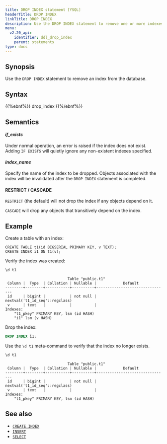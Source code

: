 ```yaml
---
title: DROP INDEX statement [YSQL]
headerTitle: DROP INDEX
linkTitle: DROP INDEX
description: Use the DROP INDEX statement to remove one or more indexes from the database.
menu:
  v2.20_api:
    identifier: ddl_drop_index
    parent: statements
type: docs
---
```


## Synopsis

Use the `DROP INDEX` statement to remove an index from the database.

## Syntax

{{%ebnf%}}
  drop_index
{{%/ebnf%}}

## Semantics

#### *if_exists*

Under normal operation, an error is raised if the index does not exist.  Adding `IF EXISTS` will quietly ignore any non-existent indexes specified.

#### *index_name*

Specify the name of the index to be dropped. Objects associated with the index will be invalidated after the `DROP INDEX` statement is completed.

#### RESTRICT / CASCADE

`RESTRICT` (the default) will not drop the index if any objects depend on it.

`CASCADE` will drop any objects that transitively depend on the index.

## Example

Create a table with an index:

```plpgsql
CREATE TABLE t1(id BIGSERIAL PRIMARY KEY, v TEXT);
CREATE INDEX i1 ON t1(v);
```

Verify the index was created:

```sql
\d t1
```

```output
                            Table "public.t1"
 Column |  Type  | Collation | Nullable |            Default             
--------+--------+-----------+----------+--------------------------------
 id     | bigint |           | not null | nextval('t1_id_seq'::regclass)
 v      | text   |           |          | 
Indexes:
    "t1_pkey" PRIMARY KEY, lsm (id HASH)
    "i1" lsm (v HASH)
```

Drop the index:

```sql
DROP INDEX i1;
```

Use the `\d t1` meta-command to verify that the index no longer exists.

```sql
\d t1
```

```output
                            Table "public.t1"
 Column |  Type  | Collation | Nullable |            Default             
--------+--------+-----------+----------+--------------------------------
 id     | bigint |           | not null | nextval('t1_id_seq'::regclass)
 v      | text   |           |          | 
Indexes:
    "t1_pkey" PRIMARY KEY, lsm (id HASH)
```

## See also

- [`CREATE INDEX`](../ddl_create_index)
- [`INSERT`](../dml_insert)
- [`SELECT`](../dml_select/)
